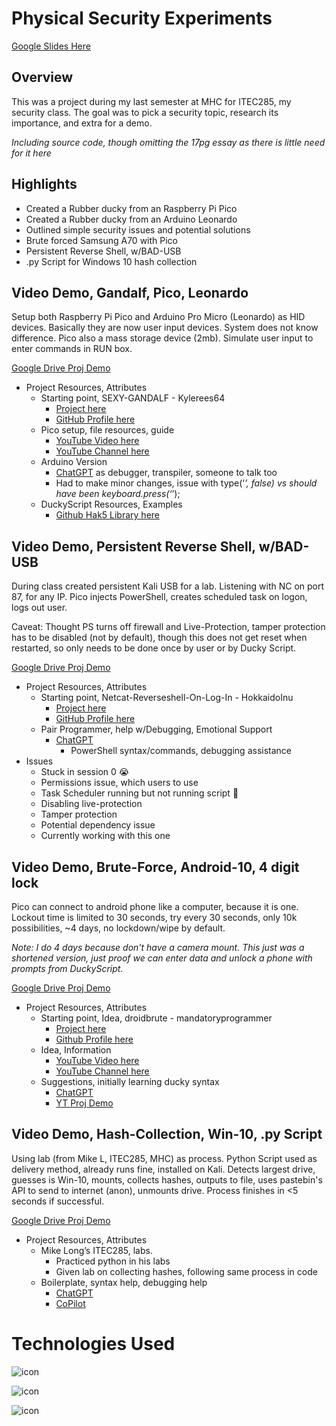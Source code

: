 # Physical Security Experiments
[Google Slides Here](https://docs.google.com/presentation/d/1W2ecQoQON7yraziY6Ja600XYWgqb7X1nyP8KQ3nhXIE/edit?usp=sharing)

## Overview

This was a project during my last semester at MHC for ITEC285, my security class. The goal was to pick a security topic, research its importance, and extra for a demo. 

_Including source code, though omitting the 17pg essay as there is little need for it here_

## Highlights

- Created a Rubber ducky from an Raspberry Pi Pico
- Created a Rubber ducky from an Arduino Leonardo
- Outlined simple security issues and potential solutions
- Brute forced Samsung A70 with Pico
- Persistent Reverse Shell, w/BAD-USB
- .py Script for Windows 10 hash collection

## Video Demo, Gandalf, Pico, Leonardo

Setup both Raspberry Pi Pico and Arduino Pro Micro (Leonardo) as HID devices. Basically they are now user input devices. System does not know difference. Pico also a mass storage device (2mb). Simulate user input to enter commands in RUN box.

[Google Drive Proj Demo](https://drive.google.com/file/d/1JixBeKi5hzql6LhQOCJAU-_r5jU7pBKS/view?usp=sharing)

-   Project Resources, Attributes
	-   Starting point, SEXY-GANDALF - Kylerees64
		-   [Project here](https://github.com/dbragun/payloads/blob/master/SEXY-GANDALF.md)
		-   [GitHub Profile here](https://github.com/Kylerees64)
	-   Pico setup, file resources, guide
		-   [YouTube Video here](https://youtu.be/ksNaAV75k6w)
		-   [YouTube Channel here](https://www.youtube.com/@suvicreations3046)
	-   Arduino Version
		-   [ChatGPT](https://chat.openai.com/) as debugger, transpiler, someone to talk too
		-   Had to make minor changes, issue with type(‘_’, false) vs should have been keyboard.press(‘_’);
	-   DuckyScript Resources, Examples
		-   [Github Hak5 Library here](https://github.com/hak5/usbrubberducky-payloads/tree/master/payloads/library)

## Video Demo, Persistent Reverse Shell, w/BAD-USB

During class created persistent Kali USB for a lab. Listening with NC on port 87, for any IP. Pico injects PowerShell, creates scheduled task on logon, logs out user.

Caveat: Thought PS turns off firewall and Live-Protection, tamper protection has to be disabled (not by default), though this does not get reset when restarted, so only needs to be done once by user or by Ducky Script.

[Google Drive Proj Demo](https://drive.google.com/file/d/1DcURHo1BqtLQ4gLSqlb-22NjOeuWvf5y/view?usp=sharing)

-   Project Resources, Attributes
	-   Starting point, Netcat-Reverseshell-On-Log-In - HokkaidoInu
		-   [Project here](https://github.com/hak5/usbrubberducky-payloads/tree/master/payloads/library/remote_access/Netcat-Reverseshell-On-Log-In)
		-   [GitHub Profile here](https://github.com/HokkaidoInu)
	-   Pair Programmer, help w/Debugging, Emotional Support
		-   [ChatGPT](https://chat.openai.com/)
			-   PowerShell syntax/commands, debugging assistance
-   Issues
	-   Stuck in session 0 😭
	-   Permissions issue, which users to use
	-   Task Scheduler running but not running script 👀
	-   Disabling live-protection
	-   Tamper protection
	-   Potential dependency issue
	-   Currently working with this one

## Video Demo, Brute-Force, Android-10, 4 digit lock

Pico can connect to android phone like a computer, because it is one. Lockout time is limited to 30 seconds, try every 30 seconds, only 10k possibilities, ~4 days, no lockdown/wipe by default.

*Note: I do 4 days because don't have a camera mount. This just was a shortened version, just proof we can enter data and unlock a phone with prompts from DuckyScript.* 

[Google Drive Proj Demo](https://drive.google.com/file/d/1aH5mOCSBW-VEgQzSRfypTavZARONxLFE/view?usp=sharing)

-   Project Resources, Attributes
	-   Starting point, Idea, droidbrute - mandatoryprogrammer
		-   [Project here](https://github.com/mandatoryprogrammer/droidbrute)
		-   [Github Profile here](https://github.com/mandatoryprogrammer/droidbrute/commits?author=mandatoryprogrammer)
	-   Idea, Information
		-   [YouTube Video here](https://youtu.be/x5Rt93jshC8?list=PLgro6dwvA3_0np9qrvPOjZqQdgkSv0SDy)
		-   [YouTube Channel here](https://www.youtube.com/@mobilehacker)
	-   Suggestions, initially learning ducky syntax
		-   [ChatGPT](https://chat.openai.com/)
		-   [YT Proj Demo](https://youtu.be/8jcfhJ3k63w)

## Video Demo, Hash-Collection, Win-10, .py Script

Using lab (from Mike L, ITEC285, MHC) as process. Python Script used as delivery method, already runs fine, installed on Kali. Detects largest drive, guesses is Win-10, mounts, collects hashes, outputs to file, uses pastebin's API to send to internet (anon), unmounts drive. Process finishes in <5 seconds if successful.

[Google Drive Proj Demo](https://drive.google.com/file/d/1exYHbUo6E6JC4rk5qG0IsSIFG8Srrto0/view?usp=sharing)

-   Project Resources, Attributes
	-   Mike Long’s ITEC285, labs.
		-   Practiced python in his labs
		-   Given lab on collecting hashes, following same process in code
	-   Boilerplate, syntax help, debugging help
		-   [ChatGPT](https://chat.openai.com/)
		-   [CoPilot](https://github.com/features/copilot)


# Technologies Used

![icon](https://cdn.jsdelivr.net/gh/devicons/devicon/icons/arduino/arduino-original-wordmark.svg)

![icon](https://cdn.jsdelivr.net/gh/devicons/devicon/icons/raspberrypi/raspberrypi-original-wordmark.svg)

![icon](https://adamtheautomator.com/wp-content/uploads/2019/08/powershell-1.png)